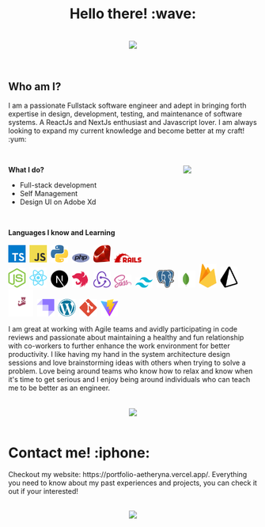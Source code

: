 <h1 align="center"> Hello there! :wave: </h1>

<br />

<div align="center"><img src="https://c.tenor.com/pKlYOKd-RQwAAAAd/keqing.gif" align="center" width="350px" /></div>

<br />
<br />

<h2> Who am I? </h2>
<p> I am a passionate Fullstack software engineer and adept in bringing forth expertise in design, development, testing, and maintenance of software systems. A ReactJs and NextJs enthusiast and Javascript lover. I am always looking to expand my current knowledge and become better at my craft! :yum: </p>

<br />

<span><b>What I do?</b></span>
<img src="https://64.media.tumblr.com/c45c221354d34a54bbcddf28689d0288/5385fca72d22796d-b7/s640x960/b6cb1832c250944a6a61759a2a26a5bcad9d6f2a.jpg" align="right" width="150px" />
<ul>
  <li> Full-stack development </li>
  <li> Self Management </li>
  <li> Design UI on Adobe Xd </li>
</ul>

<br />

<span><b>Languages I know and Learning</b></span>
<br />
<br />
<img src="./icons/typescript.svg" width="35px" />&nbsp;
<img src="./icons/javascript.svg" width="35px" />&nbsp;
<img src="./icons/python.svg" width="35px" />&nbsp;
<img src="./icons/php.svg" width="35px" />&nbsp;
<img src="./icons/ruby.svg" width="35px" />&nbsp;
<img src="./icons/rails.svg" width="55px" />&nbsp;
<br />
<img src="./icons/nodejs.svg" width="35px" />&nbsp;
<img src="./icons/react.svg" width="35px" />&nbsp;
<img src="./icons/nextjs.svg" width="35px" />&nbsp;
<img src="./icons/nestjs.svg" width="35px" />&nbsp;
<img src="./icons/redux.svg" width="35px" />&nbsp;
<img src="./icons/sass.svg" width="35px" />&nbsp;
<img src="./icons/tailwind.svg" width="35px" />&nbsp;
<img src="./icons/postgresql.svg" width="35px" />&nbsp;
<img src="./icons/mongodb.svg" width="35px" />&nbsp;
<img src="./icons/firebase.svg" width="35px" />&nbsp;
<img src="./icons/prisma.svg" width="35px" />&nbsp;
<img src="./icons/jest.svg" width="50px" />&nbsp;
<img src="./icons/strapi.svg" width="35px" />&nbsp;
<img src="./icons/wordpress.svg" width="35px" />&nbsp;
<img src="./icons/git.svg" width="35px" />&nbsp;
<img src="./icons/vitejs.svg" width="35px" />&nbsp;
<br />
<p> I am great at working with Agile teams and avidly participating in code reviews and passionate about maintaining a healthy and fun relationship with
co-workers to further enhance the work environment for better productivity. I like having my hand in the system architecture design sessions and love
brainstorming ideas with others when trying to solve a problem. Love being around teams who know how to relax and know when it's time to get
serious and I enjoy being around individuals who can teach me to be better as an engineer. </p>
<br />
<div align="center">
  <img src="https://64.media.tumblr.com/3bb4407a1a3e322e6faa19a12433fec4/c2815bcb19b33e70-3a/s540x810/13d26edfef3cbb341d0943a9a06e29ba0a50a67c.gif" align="center" />
</div>
<br />
<h1>Contact me! :iphone:</h1>
<p> Checkout my website: https://portfolio-aetheryna.vercel.app/. Everything you need to know about my past experiences and projects, you can check it out if your interested! </p>
<br />
<div align="center"><img src="https://static.wikia.nocookie.net/43c58046-2fe2-4b8c-b4c5-db2fb1f914d8" /></div>

<!--
**AetheryNA/AetheryNA** is a ✨ _special_ ✨ repository because its `README.md` (this file) appears on your GitHub profile.

Here are some ideas to get you started:

- 🔭 I’m currently working on ...
- 🌱 I’m currently learning ...
- 👯 I’m looking to collaborate on ...
- 🤔 I’m looking for help with ...
- 💬 Ask me about ...
- 📫 How to reach me: ...
- 😄 Pronouns: ...
- ⚡ Fun fact: ...
-->
